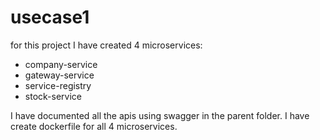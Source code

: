 # usecase1

for this project I have created 4 microservices:
- company-service
- gateway-service
- service-registry
- stock-service

I have documented all the apis using swagger in the parent folder.
I have create dockerfile for all 4 microservices.